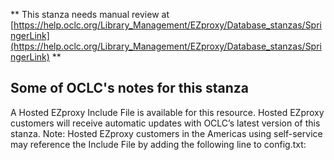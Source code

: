 ** This stanza needs manual review at [https://help.oclc.org/Library_Management/EZproxy/Database_stanzas/SpringerLink](https://help.oclc.org/Library_Management/EZproxy/Database_stanzas/SpringerLink) **

## Some of OCLC's notes for this stanza

A Hosted EZproxy Include File is available for this resource. Hosted EZproxy customers will receive automatic updates with OCLC&rsquo;s latest version of this stanza. Note: Hosted EZproxy customers in the Americas using self-service may reference the Include File by adding the following line to config.txt:

&nbsp;

